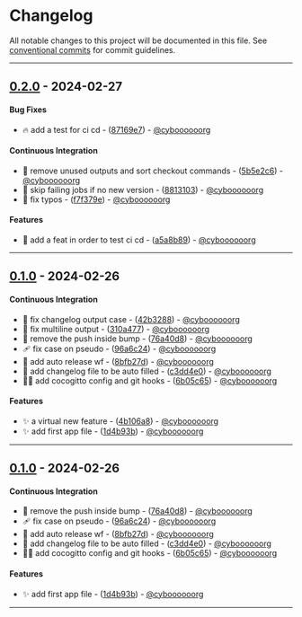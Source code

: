 # Changelog

All notable changes to this project will be documented in this file. See [conventional commits](https://www.conventionalcommits.org/) for commit guidelines.

- - -
## [0.2.0](https://github.com/cyboooooorg/cocogitto-wf-playground/compare/0.1.0..0.2.0) - 2024-02-27
#### Bug Fixes
- :fire: add a test for ci cd - ([87169e7](https://github.com/cyboooooorg/cocogitto-wf-playground/commit/87169e7a227af0df9ff33ee493c308b5f5d08e1c)) - [@cyboooooorg](https://github.com/cyboooooorg)
#### Continuous Integration
- :green_heart: remove unused outputs and sort checkout commands - ([5b5e2c6](https://github.com/cyboooooorg/cocogitto-wf-playground/commit/5b5e2c6cd3f4cde26df9a77bae0aa44db37ca0d5)) - [@cyboooooorg](https://github.com/cyboooooorg)
- :green_heart: skip failing jobs if no new version - ([8813103](https://github.com/cyboooooorg/cocogitto-wf-playground/commit/88131039808cf67c83dd78056cff365ddec92919)) - [@cyboooooorg](https://github.com/cyboooooorg)
- :green_heart: fix typos - ([f7f379e](https://github.com/cyboooooorg/cocogitto-wf-playground/commit/f7f379e1cf8d7b1753fefc75d2c37b9b25fad600)) - [@cyboooooorg](https://github.com/cyboooooorg)
#### Features
- :test_tube: add a feat in order to test ci cd - ([a5a8b89](https://github.com/cyboooooorg/cocogitto-wf-playground/commit/a5a8b89e34aa4b26d41dfc9de945acaa3bacda95)) - [@cyboooooorg](https://github.com/cyboooooorg)

- - -

## [0.1.0](https://github.com/cyboooooorg/cocogitto-wf-playground/compare/29673c70f15c2aba050a1f335c8d158febc638a2..0.1.0) - 2024-02-26
#### Continuous Integration
- :green_heart: fix changelog output case - ([42b3288](https://github.com/cyboooooorg/cocogitto-wf-playground/commit/42b3288cf8449bcfcc9e95fc8f5d2a98a3d7ba3a)) - [@cyboooooorg](https://github.com/cyboooooorg)
- :green_heart: fix multiline output - ([310a477](https://github.com/cyboooooorg/cocogitto-wf-playground/commit/310a477748aed64aa9a14fea927fcface80bacf1)) - [@cyboooooorg](https://github.com/cyboooooorg)
- :green_heart: remove the push inside bump - ([76a40d8](https://github.com/cyboooooorg/cocogitto-wf-playground/commit/76a40d8d7eb0cea50fb06505eb7c33e2642e8194)) - [@cyboooooorg](https://github.com/cyboooooorg)
- :adhesive_bandage: fix case on pseudo - ([96a6c24](https://github.com/cyboooooorg/cocogitto-wf-playground/commit/96a6c24d6617fee795396c908c14d0c891339ca0)) - [@cyboooooorg](https://github.com/cyboooooorg)
- :construction_worker: add auto release wf - ([8bfb27d](https://github.com/cyboooooorg/cocogitto-wf-playground/commit/8bfb27de9fd643d2eba0bae6637ce1b96017cf82)) - [@cyboooooorg](https://github.com/cyboooooorg)
- :construction_worker: add changelog file to be auto filled - ([c3dd4e0](https://github.com/cyboooooorg/cocogitto-wf-playground/commit/c3dd4e089742bf9eca5ab662031dfb6ea9eb809f)) - [@cyboooooorg](https://github.com/cyboooooorg)
- :technologist: add cocogitto config and git hooks - ([6b05c65](https://github.com/cyboooooorg/cocogitto-wf-playground/commit/6b05c653009463cc6728fd6b74115f54a8263b80)) - [@cyboooooorg](https://github.com/cyboooooorg)
#### Features
- :sparkles: a virtual new feature - ([4b106a8](https://github.com/cyboooooorg/cocogitto-wf-playground/commit/4b106a8d3d60d23be6e54127e7a5694b5122c1f1)) - [@cyboooooorg](https://github.com/cyboooooorg)
- :sparkles: add first app file - ([1d4b93b](https://github.com/cyboooooorg/cocogitto-wf-playground/commit/1d4b93bdb1cc99f70710010bde270d109568f1d2)) - [@cyboooooorg](https://github.com/cyboooooorg)

- - -

## [0.1.0](https://github.com/cyboooooorg/cocogitto-wf-playground/compare/29673c70f15c2aba050a1f335c8d158febc638a2..0.1.0) - 2024-02-26
#### Continuous Integration
- :green_heart: remove the push inside bump - ([76a40d8](https://github.com/cyboooooorg/cocogitto-wf-playground/commit/76a40d8d7eb0cea50fb06505eb7c33e2642e8194)) - [@cyboooooorg](https://github.com/cyboooooorg)
- :adhesive_bandage: fix case on pseudo - ([96a6c24](https://github.com/cyboooooorg/cocogitto-wf-playground/commit/96a6c24d6617fee795396c908c14d0c891339ca0)) - [@cyboooooorg](https://github.com/cyboooooorg)
- :construction_worker: add auto release wf - ([8bfb27d](https://github.com/cyboooooorg/cocogitto-wf-playground/commit/8bfb27de9fd643d2eba0bae6637ce1b96017cf82)) - [@cyboooooorg](https://github.com/cyboooooorg)
- :construction_worker: add changelog file to be auto filled - ([c3dd4e0](https://github.com/cyboooooorg/cocogitto-wf-playground/commit/c3dd4e089742bf9eca5ab662031dfb6ea9eb809f)) - [@cyboooooorg](https://github.com/cyboooooorg)
- :technologist: add cocogitto config and git hooks - ([6b05c65](https://github.com/cyboooooorg/cocogitto-wf-playground/commit/6b05c653009463cc6728fd6b74115f54a8263b80)) - [@cyboooooorg](https://github.com/cyboooooorg)
#### Features
- :sparkles: add first app file - ([1d4b93b](https://github.com/cyboooooorg/cocogitto-wf-playground/commit/1d4b93bdb1cc99f70710010bde270d109568f1d2)) - [@cyboooooorg](https://github.com/cyboooooorg)

- - -

